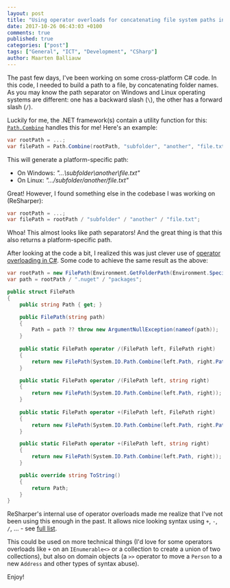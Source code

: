 ```yaml
---
layout: post
title: "Using operator overloads for concatenating file system paths in CSharp"
date: 2017-10-26 06:43:03 +0100
comments: true
published: true
categories: ["post"]
tags: ["General", "ICT", "Development", "CSharp"]
author: Maarten Balliauw
---
```


The past few days, I've been working on some cross-platform C# code. In this code, I needed to build a path to a file, by concatenating folder names. As you may know the path separator on Windows and Linux operating systems are different: one has a backward slash (`\`), the other has a forward slash (`/`).

Luckily for me, the .NET framework(s) contain a utility function for this: [`Path.Combine`](https://msdn.microsoft.com/en-us/library/system.io.path.combine) handles this for me! Here's an example:

```csharp
var rootPath = ...;
var filePath = Path.Combine(rootPath, "subfolder", "another", "file.txt");
```

This will generate a platform-specific path:
* On Windows: *"...\subfolder\another\file.txt"*
* On Linux: *".../subfolder/another/file.txt"*

Great! However, I found something else in the codebase I was working on (ReSharper):

```csharp
var rootPath = ...;
var filePath = rootPath / "subfolder" / "another" / "file.txt";
```

Whoa! This almost looks like path separators! And the great thing is that this also returns a platform-specific path.

After looking at the code a bit, I realized this was just clever use of [operator overloading in C#](https://docs.microsoft.com/en-us/dotnet/csharp/programming-guide/statements-expressions-operators/overloadable-operators). Some code to achieve the same result as the above:


```csharp
var rootPath = new FilePath(Environment.GetFolderPath(Environment.SpecialFolder.UserProfile));
var path = rootPath / ".nuget" / "packages";

public struct FilePath
{
    public string Path { get; }

    public FilePath(string path)
    {
        Path = path ?? throw new ArgumentNullException(nameof(path));
    }
        
    public static FilePath operator /(FilePath left, FilePath right)
    {
        return new FilePath(System.IO.Path.Combine(left.Path, right.Path));
    }

    public static FilePath operator /(FilePath left, string right)
    {
        return new FilePath(System.IO.Path.Combine(left.Path, right));
    }
    
    public static FilePath operator +(FilePath left, FilePath right)
    {
        return new FilePath(System.IO.Path.Combine(left.Path, right.Path));
    }

    public static FilePath operator +(FilePath left, string right)
    {
        return new FilePath(System.IO.Path.Combine(left.Path, right));
    }

    public override string ToString()
    {
        return Path;
    }
}
```

ReSharper's internal use of operator overloads made me realize that I've not been using this enough in the past. It allows nice looking syntax using `+`, `-`, `/`, ... - see [full list](https://docs.microsoft.com/en-us/dotnet/csharp/programming-guide/statements-expressions-operators/overloadable-operators).

This could be used on more technical things (I'd love for some operators overloads like `+` on an `IEnumerable<>` or a collection to create a union of two collections), but also on domain objects (a `>>` operator to move a `Person` to a new `Address` and other types of syntax abuse).

Enjoy!
